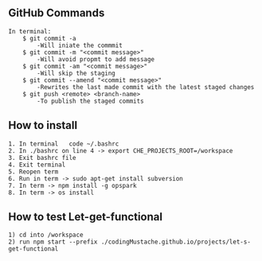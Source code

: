 ## GitHub Commands
```
In terminal:   
    $ git commit -a
        -Will iniate the commmit
    $ git commit -m "<commit message>"
        -Will avoid propmt to add message
    $ git commit -am "<commit message>"
        -Will skip the staging
    $ git commit --amend "<commit message>"
        -Rewrites the last made commit with the latest staged changes
    $ git push <remote> <branch-name>
        -To publish the staged commits
```

## How to install
    1. In terminal   code ~/.bashrc
    2. In ./bashrc on line 4 -> export CHE_PROJECTS_ROOT=/workspace
    3. Exit bashrc file
    4. Exit terminal
    5. Reopen term
    6. Run in term -> sudo apt-get install subversion
    7. In term -> npm install -g opspark
    8. In term -> os install
 

## How to test Let-get-functional
    1) cd into /workspace 
    2) run npm start --prefix ./codingMustache.github.io/projects/let-s-get-functional